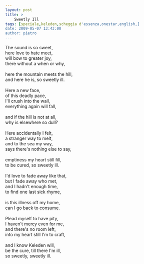 ```yaml
---
layout: post
title: >
    Sweetly Ill
tags: [speciale,keleden,scheggia d'essenza,onestar,english,]
date: 2009-05-07 13:43:00
author: pietro
---
```

The sound is so sweet,<br/>here love to hate meet,<br/>will bow to greater joy,<br/>there without a when or why,<br/><br/>here the mountain meets the hill,<br/>and here he is, so sweetly ill.<br/><br/>Here a new face,<br/>of this deadly pace,<br/>I'll crush into the wall,<br/>everything again will fall,<br/><br/>and if the hill is not at all,<br/>why is elsewhere so dull?<br/><br/>Here accidentally I felt,<br/>a stranger way to melt,<br/>and to the sea my way,<br/>says there's nothing else to say,<br/><br/>emptiness my heart still fill,<br/>to be cured, so sweetly ill.<br/><br/>I'd love to fade away like that,<br/>but I fade away who met,<br/>and I hadn't enough time,<br/>to find one last sick rhyme,<br/><br/>is this illness off my home,<br/>can I go back to consume.<br/><br/>Plead myself to have pity,<br/>I haven't mercy even for me,<br/>and there's no room left,<br/>into my heart still I'm to craft,<br/><br/>and I know Keleden will,<br/>be the cure, till there I'm ill,<br/>so sweetly, sweetly ill.
